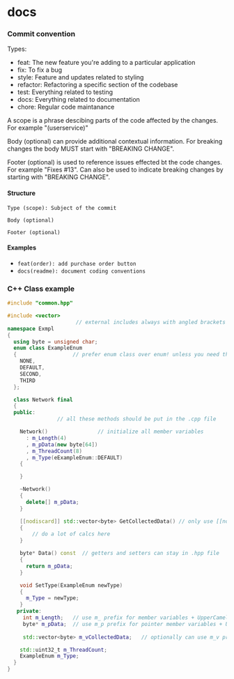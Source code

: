 # docs

### Commit convention
Types:
- feat: The new feature you're adding to a particular application
- fix: To fix a bug
- style: Feature and updates related to styling
- refactor: Refactoring a specific section of the codebase
- test: Everything related to testing
- docs: Everything related to documentation
- chore: Regular code maintanance

A scope is a phrase descibing parts of the code affected by the changes. For example "(userservice)"

Body (optional) can provide additional contextual information. For breaking changes the body MUST start with "BREAKING CHANGE".

Footer (optional) is used to reference issues effected bt the code changes. For example "Fixes #13". Can also be used to indicate breaking changes by starting with "BREAKING CHANGE".
#### Structure
```
Type (scope): Subject of the commit

Body (optional)

Footer (optional)
```

#### Examples
- `feat(order): add purchase order button`
- `docs(readme): document coding conventions`


### C++ Class example
```cpp
#include "common.hpp"

#include <vector> 
                      // external includes always with angled brackets
namespace Exmpl
{
  using byte = unsigned char;
  enum class ExampleEnum      
  {                  // prefer enum class over enum! unless you need the regular enum functionality
    NONE,
    DEFAULT,
    SECOND,
    THIRD
  };

  class Network final
  {
  public:
                // all these methods should be put in the .cpp file

    Network()                // initialize all member variables
      : m_Length(4)
      , m_pData(new byte[64])
      , m_ThreadCount(8)
      , m_Type(eExampleEnum::DEFAULT)
    {

    }

    ~Network()
    {
      delete[] m_pData;
    }

    [[nodiscard]] std::vector<byte> GetCollectedData() // only use [[nodiscard]] on long and heavy methods, or methods that return a copy of a big data type
    {
        // do a lot of calcs here
    }

    byte* Data() const  // getters and setters can stay in .hpp file
    {
      return m_pData;
    }

    void SetType(ExampleEnum newType)
    {
      m_Type = newType;
    }
   private:
     int m_Length;   // use m_ prefix for member variables + UpperCamelCase
     byte* m_pData;  // use m_p prefix for pointer member variables + UpperCamelCase
    
     std::vector<byte> m_vCollectedData;   // optionally can use m_v prefix for arrays/lists/vectors + UpperCamelCase

    std::uint32_t m_ThreadCount;
    ExampleEnum m_Type;
  }
}
```
